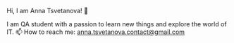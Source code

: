  Hi, I am Anna Tsvetanova! 👋
 
I am QA student with a passion to learn new things and explore the world of IT. 
📫 How to reach me: anna.tsvetanova.contact@gmail.com
  
  


<!---
annaTadevos/annaTadevos is a ✨ special ✨ repository because its `README.md` (this file) appears on your GitHub profile.
You can click the Preview link to take a look at your changes.
--->
